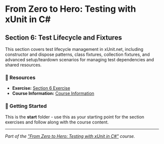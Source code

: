 # From Zero to Hero: Testing with xUnit in C# 

## Section 6: Test Lifecycle and Fixtures

This section covers test lifecycle management in xUnit.net, including constructor and dispose patterns, class fixtures, collection fixtures, and advanced setup/teardown scenarios for managing test dependencies and shared resources.

### 🔗 Resources
- **Exercise:** [Section 6 Exercise](./exercise/README.md)
- **Course Information:** [Course Information](https://github.com/Dometrain/from-zero-to-hero-testing-with-xunit-in-csharp)

### 🚀 Getting Started
This is the **start** folder - use this as your starting point for the section exercises and follow along with the course content.

---

*Part of the ["From Zero to Hero: Testing with xUnit in C#"](https://dometrain.com/course/from-zero-to-hero-testing-with-xunit-in-csharp/?ref=dometrain-github) course.*

